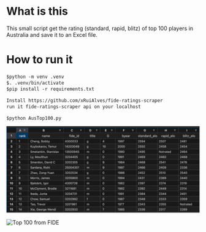 # What is this

This small script get the rating (standard, rapid, blitz) of top 100 players in Australia and save it to an Excel file.

# How to run it
```
$python -m venv .venv
$. .venv/bin/activate
$pip install -r requirements.txt
```

```
Install https://github.com/xRuiAlves/fide-ratings-scraper
run it fide-ratings-scraper api on your localhost
``` 
```
$python AusTop100.py
```

![Top 100 players with our program](https://github.com/vuhung16au/AusFIDETop100/blob/main/AusTop100.png)

![Top 100 from FIDE]([https://someurl/imagelocation/image.png](https://github.com/vuhung16au/AusFIDETop100/blob/main/FIDE_Country_Top_chess_players.png))

